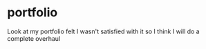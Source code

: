 # portfolio
Look at my portfolio felt I wasn't satisfied with it so I think I will do a complete overhaul
